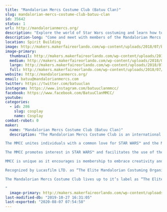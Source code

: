 ```yaml
---
title: "Mandalorian Mercs Costume Club (Batuu Clan)"
slug: mandalorian-mercs-costume-club-batuu-clan
id: 35642
status: 1
url: http://mandalorianmercs.org/
description: "Explore the world of Star Wars costuming and learn how to make your own Mandalorian armor!"
description-long: "Come and meet with members of the Mandalorian Mercs Costume Club. Learn what goes into making the armor and be entered to win your own set!"
location: Spirit Building
image: http://makers.makerfaireorlando.com/wp-content/uploads/2018/07/batuulogo2-1.jpg
image-primary:
  thumbnail: http://makers.makerfaireorlando.com/wp-content/uploads/2018/07/batuulogo2-1-150x150.jpg
  medium: http://makers.makerfaireorlando.com/wp-content/uploads/2018/07/batuulogo2-1-300x300.jpg
  large: http://makers.makerfaireorlando.com/wp-content/uploads/2018/07/batuulogo2-1.jpg
  full: http://makers.makerfaireorlando.com/wp-content/uploads/2018/07/batuulogo2-1.jpg
website: http://mandalorianmercs.org/
email: batuu@mandalorianmercs.com
twitter: https://twitter.com/batuuclan
instagram: https://www.instagram.com/batuuclanmmcc/
facebook: https://www.facebook.com/BatuuClanMMCC/
youtube: 
categories:
  - id: 286
    slug: cosplay
    name: Cosplay
combat-robot: 0
maker:
  name: "Mandalorian Mercs Costume Club (Batuu Clan)"
  description: "The Mandalorian Mercs Costume Club is an international STAR WARS™ costuming organization dedicated to celebrating the STAR WARS™ universe through the creation, display, and wearing of quality character costumes that represent the Mandalorian characters and culture from the STAR WARS™ sagas.

The MMCC unites individuals with a common love for STAR WARS™ and the Mandalorian culture/characters while encouraging self-improvement, personal growth, family involvement, and fellowship with peers.

The MMCC promotes interest in STAR WARS™ and facilitates the use of these costumes for STAR WARS™-related events as well as contributing to the local community through costumed charity and volunteer work.

MMCC is unique as it encourages is membership to embrace creativity and individualism as opposed to costume organization based on visual accuracy from the STAR WARS™ films and canon reference material. The MMCC is an inclusive and friendly club, following the Mandalorian way of “Clans” or family units and a clans’ ability to adopt anyone who wishes to be a Mandalorian.

Recognized by Lucasfilm LTD. as “The Elite Mandalorian Costuming Organization”; Mandalorian Mercs Costuming Club set the standards of Mandalorian costuming based on canon film(Boba and Jango Fett), Expanded Universe, “Legends”, action figure, and video/board game references. Our CRLs (Costume Requirement List) allow official members to be highly creative with their Mandalorian costumes, even though there is a minimum visual and quality standard that must be reached; every Mandalorian Mercs Costume Club member is constantly encouraged to improve their costume to elite standards.

The Mandalorian Mercs Costume Club lives up to it’s label as “The Elite Mandalorian Costuming Organization” by promoting the love of STAR WARS™, creation of quality costumes, and spirit of volunteerism.

"
  image-primary: http://makers.makerfaireorlando.com/wp-content/uploads/2018/07/batuulogo2.jpg
last-modified-db: "2019-10-27 16:31:05"
last-exported: "2020-08-07 07:54:58"
---
```

